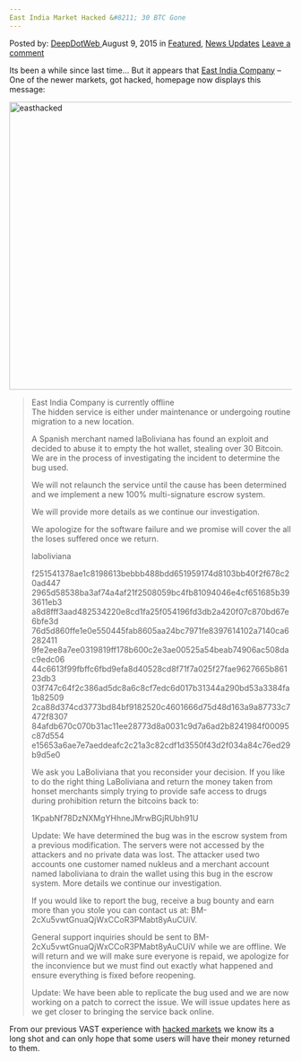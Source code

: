```yaml
---
East India Market Hacked &#8211; 30 BTC Gone
---
```

<article class="post-listing post-11223 post type-post status-publish format-standard has-post-thumbnail hentry category-deepdot-news category-news-updates tag-1778 tag-btc tag-east tag-hacked tag-india tag-lost tag-market">
<div class="post-inner">
<span>Posted by: <a href="https://www.deepdotweb.com/author/admin/" title="">DeepDotWeb </a></span>
<span>August 9, 2015</span>
<span>in <a href="https://www.deepdotweb.com/category/deepdot-news/" rel="category tag">Featured</a>, <a href="https://www.deepdotweb.com/category/news-updates/" rel="category tag">News Updates</a></span>
<span><a href="https://www.deepdotweb.com/2015/08/09/east-india-market-hacked-30-btc-gone/#respond">Leave a comment</a></span>
</p>
<div class="clear"></div>
<div class="entry">
<p>Its been a while since last time&#8230; But it appears that <a href="https://www.deepdotweb.com/marketplace-directory/listing/east-india-company">East India Company</a> &#8211; One of the newer markets, got hacked, homepage now displays this message:</p>
<p><a href="https://www.deepdotweb.com/wp-content/uploads/2015/08/easthacked.png"><img class="aligncenter  wp-image-11225" src="https://www.deepdotweb.com/wp-content/uploads/2015/08/easthacked.png" alt="easthacked" width="1199" height="513" srcset="https://www.deepdotweb.com/wp-content/uploads/2015/08/easthacked.png 1900w, https://www.deepdotweb.com/wp-content/uploads/2015/08/easthacked-300x128.png 300w, https://www.deepdotweb.com/wp-content/uploads/2015/08/easthacked-1024x438.png 1024w" sizes="(max-width: 1199px) 100vw, 1199px" /></a></p>
<blockquote><p>East India Company is currently offline<br />
    The hidden service is either under maintenance or undergoing routine migration to a new location.</p>
<p>A Spanish merchant named laBoliviana has found an exploit and decided to abuse it to empty the hot wallet, stealing over 30 Bitcoin. We are in the process of investigating the incident to determine the bug used.</p>
<p>We will not relaunch the service until the cause has been determined and we implement a new 100% multi-signature escrow system.</p>
<p>We will provide more details as we continue our investigation.</p>
<p>We apologize for the software failure and we promise will cover the all the loses suffered once we return.</p>
<p>laboliviana</p>
<p>f251541378ae1c8198613bebbb488bdd651959174d8103bb40f2f678c20ad447<br />
    2965d58538ba3af74a4af21f2508059bc4fb81094046e4cf651685b393611eb3<br />
    a8d8fff3aad482534220e8cd1fa25f054196fd3db2a420f07c870bd67e6bfe3d<br />
    76d5d860ffe1e0e550445fab8605aa24bc7971fe8397614102a7140ca6282411<br />
    9fe2ee8a7ee0319819ff178b600c2e3ae00525a54beab74906ac508dac9edc06<br />
    44c6613f99fbffc6fbd9efa8d40528cd8f71f7a025f27fae9627665b86123db3<br />
    03f747c64f2c386ad5dc8a6c8cf7edc6d017b31344a290bd53a3384fa1b82509<br />
    2ca88d374cd3773bd84bf9182520c4601666d75d48d163a9a87733c7472f8307<br />
    84afdb670c070b31ac11ee28773d8a0031c9d7a6ad2b8241984f00095c87d554<br />
    e15653a6ae7e7aeddeafc2c21a3c82cdf1d3550f43d2f034a84c76ed29b9d5e0</p>
<p>We ask you LaBoliviana that you reconsider your decision. If you like to do the right thing LaBoliviana and return the money taken from honset merchants simply trying to provide safe access to drugs during prohibition return the bitcoins back to:</p>
<p>1KpabNf78DzNXMgYHhneJMrwBGjRUbh91U</p>
<p>Update: We have determined the bug was in the escrow system from a previous modification. The servers were not accessed by the attackers and no private data was lost. The attacker used two accounts one customer named nukleus and a merchant account named laboliviana to drain the wallet using this bug in the escrow system. More details we continue our investigation.</p>
<p>If you would like to report the bug, receive a bug bounty and earn more than you stole you can contact us at: BM-2cXu5vwtGnuaQjWxCCoR3PMabt8yAuCUiV.</p>
<p>General support inquiries should be sent to BM-2cXu5vwtGnuaQjWxCCoR3PMabt8yAuCUiV while we are offline. We will return and we will make sure everyone is repaid, we apologize for the inconvience but we must find out exactly what happened and ensure everything is fixed before reopening.</p>
<p>Update: We have been able to replicate the bug used and we are now working on a patch to correct the issue. We will issue updates here as we get closer to bringing the service back online.</p></blockquote>
<p>From our previous VAST experience with <a href="https://www.deepdotweb.com/?s=hacked">hacked markets</a> we know its a long shot and can only hope that some users will have their money returned to them.</p>
</div>
<span style="display:none"><a href="https://www.deepdotweb.com/tag/30/" rel="tag">30</a> <a href="https://www.deepdotweb.com/tag/btc/" rel="tag">btc</a> <a href="https://www.deepdotweb.com/tag/east/" rel="tag">east</a> <a href="https://www.deepdotweb.com/tag/hacked/" rel="tag">hacked</a> <a href="https://www.deepdotweb.com/tag/india/" rel="tag">india</a> <a href="https://www.deepdotweb.com/tag/lost/" rel="tag">lost</a> <a href="https://www.deepdotweb.com/tag/market/" rel="tag">market</a></span> <span style="display:none" class="updated">2015-08-09</span>
<div style="display:none" class="vcard author" itemprop="author" itemscope itemtype="http://schema.org/Person"><strong class="fn" itemprop="name">